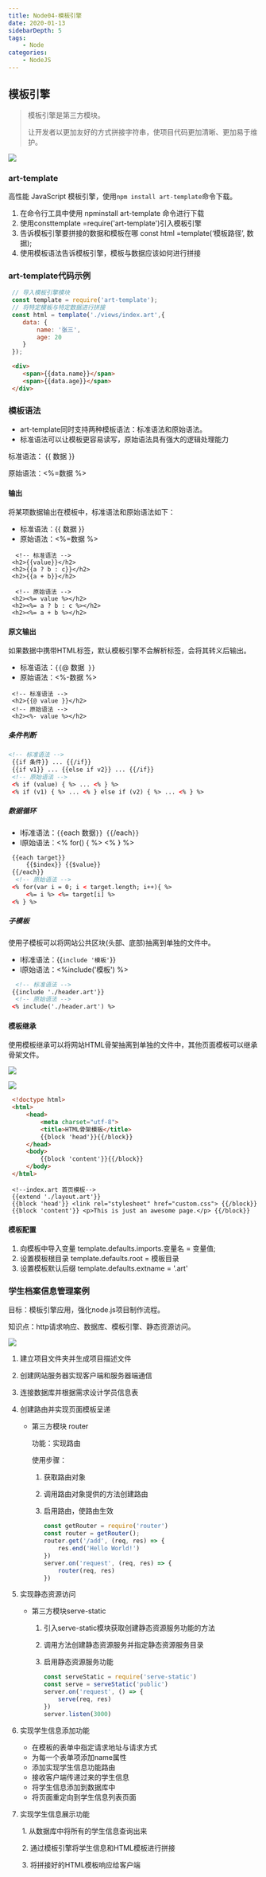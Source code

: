 ```yaml
---
title: Node04-模板引擎
date: 2020-01-13
sidebarDepth: 5
tags:
    - Node
categories:
    - NodeJS
---
```


## 模板引擎

> 模板引擎是第三方模块。
>
> 让开发者以更加友好的方式拼接字符串，使项目代码更加清晰、更加易于维护。

![](https://raw.githubusercontent.com/anchuanyuan/TuChuangForITX/main/image/202008/31/214103-783944.png)

### art-template

高性能 JavaScript 模板引擎，使用`npm install art-template`命令下载。

1. 在命令行工具中使用 npminstall art-template 命令进行下载
2. 使用consttemplate =require('art-template')引入模板引擎
3. 告诉模板引擎要拼接的数据和模板在哪 const html =template(‘模板路径’, 数据);
4. 使用模板语法告诉模板引擎，模板与数据应该如何进行拼接 

### art-template代码示例

```js
 // 导入模板引擎模块
 const template = require('art-template');
 // 将特定模板与特定数据进行拼接
 const html = template('./views/index.art',{
    data: {
        name: '张三',
        age: 20
    }
 }); 

```

```html
 <div>
    <span>{{data.name}}</span>
    <span>{{data.age}}</span>
 </div>

```





### 模板语法

- art-template同时支持两种模板语法：标准语法和原始语法。
- 标准语法可以让模板更容易读写，原始语法具有强大的逻辑处理能力

标准语法： {{ 数据 }}

原始语法：<%=数据  %>



#### 输出

将某项数据输出在模板中，标准语法和原始语法如下：

- 标准语法：{{ 数据 }}
- 原始语法：<%=数据 %>

```php+HTML
  <!-- 标准语法 -->
 <h2>{{value}}</h2>
 <h2>{{a ? b : c}}</h2>
 <h2>{{a + b}}</h2>

  <!-- 原始语法 -->
 <h2><%= value %></h2>
 <h2><%= a ? b : c %></h2>
 <h2><%= a + b %></h2>

```



#### 原文输出

如果数据中携带HTML标签，默认模板引擎不会解析标签，会将其转义后输出。

- 标准语法：`{{`@ 数据` }}`
- 原始语法：<%-数据 %>

```php+HTML
 <!-- 标准语法 -->
 <h2>{{@ value }}</h2>
 <!-- 原始语法 -->
 <h2><%- value %></h2>

```

##### 条件判断

```html
<!-- 标准语法 --> 
 {{if 条件}} ... {{/if}}
 {{if v1}} ... {{else if v2}} ... {{/if}}
 <!-- 原始语法 -->
 <% if (value) { %> ... <% } %>
 <% if (v1) { %> ... <% } else if (v2) { %> ... <% } %>

```

##### 数据循环

- l标准语法：`{{`each 数据`}} {{`/each`}}`
- l原始语法：<% for() { %> <% } %>

```html
 {{each target}}
     {{$index}} {{$value}}
 {{/each}}
  <!-- 原始语法 -->
 <% for(var i = 0; i < target.length; i++){ %>
     <%= i %> <%= target[i] %>
 <% } %>

```

##### 子模板

使用子模板可以将网站公共区块(头部、底部)抽离到单独的文件中。

- l标准语法：{{`include '模板'`}}
- l原始语法：<%include('模板') %>

```html
  <!-- 标准语法 -->
 {{include './header.art'}}
  <!-- 原始语法 -->
 <% include('./header.art') %>

```

#### 模板继承

使用模板继承可以将网站HTML骨架抽离到单独的文件中，其他页面模板可以继承骨架文件。



![](https://raw.githubusercontent.com/anchuanyuan/TuChuangForITX/main/image/202008/31/214121-988106.png)



![](https://raw.githubusercontent.com/anchuanyuan/TuChuangForITX/main/image/202008/31/214123-264869.png)



```html
 <!doctype html>
 <html>
     <head>
         <meta charset="utf-8">
         <title>HTML骨架模板</title>
         {{block 'head'}}{{/block}}
     </head>
     <body>
         {{block 'content'}}{{/block}}
     </body>
 </html>

```

```
 <!--index.art 首页模板-->
 {{extend './layout.art'}}
 {{block 'head'}} <link rel="stylesheet" href="custom.css"> {{/block}}
 {{block 'content'}} <p>This is just an awesome page.</p> {{/block}}

```

#### 模板配置

1. 向模板中导入变量 template.defaults.imports.变量名 = 变量值;
2. 设置模板根目录 template.defaults.root = 模板目录
3. 设置模板默认后缀 template.defaults.extname = '.art'

### 学生档案信息管理案例

目标：模板引擎应用，强化node.js项目制作流程。

知识点：http请求响应、数据库、模板引擎、静态资源访问。



![](https://raw.githubusercontent.com/anchuanyuan/TuChuangForITX/main/image/202008/31/214125-265992.png)

1. 建立项目文件夹并生成项目描述文件

2. 创建网站服务器实现客户端和服务器端通信

3. 连接数据库并根据需求设计学员信息表

4. 创建路由并实现页面模板呈递

   - 第三方模块 router

     功能：实现路由

     使用步骤：

     1. 获取路由对象

     2. 调用路由对象提供的方法创建路由

     3. 启用路由，使路由生效

        ```javascript
        const getRouter = require('router')
        const router = getRouter();
        router.get('/add', (req, res) => {
            res.end('Hello World!')
        }) 
        server.on('request', (req, res) => {
            router(req, res)
        })

        ```

        

5. 实现静态资源访问

   - 第三方模块serve-static

     1. 引入serve-static模块获取创建静态资源服务功能的方法

     2. 调用方法创建静态资源服务并指定静态资源服务目录

     3. 启用静态资源服务功能

        ```javascript
        const serveStatic = require('serve-static')
        const serve = serveStatic('public')
        server.on('request', () => { 
            serve(req, res)
        })
        server.listen(3000)

        ```

        

6. 实现学生信息添加功能

   - 在模板的表单中指定请求地址与请求方式
   - 为每一个表单项添加name属性
   - 添加实现学生信息功能路由
   - 接收客户端传递过来的学生信息
   - 将学生信息添加到数据库中
   - 将页面重定向到学生信息列表页面

7. 实现学生信息展示功能

   ​	1. 从数据库中将所有的学生信息查询出来

   ​	2. 通过模板引擎将学生信息和HTML模板进行拼接

   ​	3. 将拼接好的HTML模板响应给客户端
